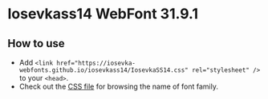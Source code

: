 # Iosevkass14 WebFont 31.9.1

## How to use

- Add `<link href="https://iosevka-webfonts.github.io/iosevkass14/IosevkaSS14.css" rel="stylesheet" />` to your `<head>`.
- Check out the [CSS file](./IosevkaSS14.css) for browsing the name of font family.
